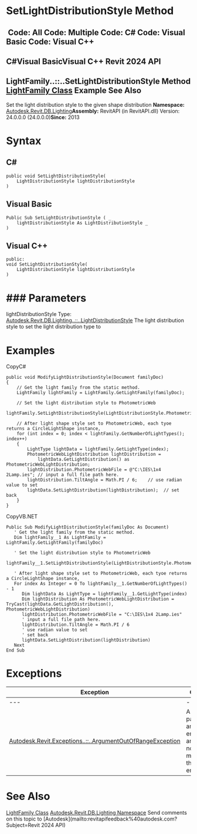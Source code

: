 # SetLightDistributionStyle Method

﻿
 Code: All Code: Multiple Code: C# Code: Visual Basic Code: Visual C++   
---  
C#Visual BasicVisual C++
Revit 2024 API  
---  
LightFamily..::..SetLightDistributionStyle Method   
[LightFamily Class](53ebee14-8d6f-28ac-f44e-1e7bd906c7d8.md "LightFamily Class") Example See Also  
---  
Set the light distribution style to the given shape distribution 
**Namespace:** [Autodesk.Revit.DB.Lighting](a6a04f07-7fd2-0a4e-12e7-01842ee6daaf.md "Autodesk.Revit.DB.Lighting Namespace")**Assembly:** RevitAPI (in RevitAPI.dll) Version: 24.0.0.0 (24.0.0.0)**Since:** 2013 
# Syntax
C#  
---  
```text
public void SetLightDistributionStyle(
	LightDistributionStyle lightDistributionStyle
)
```
  
Visual Basic  
---  
```text
Public Sub SetLightDistributionStyle ( _
	lightDistributionStyle As LightDistributionStyle _
)
```
  
Visual C++  
---  
```text
public:
void SetLightDistributionStyle(
	LightDistributionStyle lightDistributionStyle
)
```
  
# ### Parameters
lightDistributionStyle
    Type: [Autodesk.Revit.DB.Lighting..::..LightDistributionStyle](54a4212a-9694-5032-bdc4-a7cc0603f0e1.md "LightDistributionStyle Enumeration") The light distribution style to set the light distribution type to 
# Examples
CopyC#
```text
public void ModifyLightDistributionStyle(Document familyDoc)
{
    // Get the light family from the static method.
    LightFamily lightFamily = LightFamily.GetLightFamily(familyDoc);

    // Set the light distribution style to PhotometricWeb
    lightFamily.SetLightDistributionStyle(LightDistributionStyle.PhotometricWeb);

    // After light shape style set to PhotometricWeb, each tyoe returns a CircleLightShape instance,
    for (int index = 0; index < lightFamily.GetNumberOfLightTypes(); index++)
    {
        LightType lightData = lightFamily.GetLightType(index);
        PhotometricWebLightDistribution lightDistribution = 
            lightData.GetLightDistribution() as PhotometricWebLightDistribution;
        lightDistribution.PhotometricWebFile = @"C:\IES\1x4 2Lamp.ies"; // input a full file path here.
        lightDistribution.TiltAngle = Math.PI / 6;    // use radian value to set
        lightData.SetLightDistribution(lightDistribution);  // set back
    }
}
```

CopyVB.NET
```text
Public Sub ModifyLightDistributionStyle(familyDoc As Document)
   ' Get the light family from the static method.
   Dim lightFamily__1 As LightFamily = LightFamily.GetLightFamily(familyDoc)

   ' Set the light distribution style to PhotometricWeb
   lightFamily__1.SetLightDistributionStyle(LightDistributionStyle.PhotometricWeb)

   ' After light shape style set to PhotometricWeb, each tyoe returns a CircleLightShape instance,
   For index As Integer = 0 To lightFamily__1.GetNumberOfLightTypes() - 1
      Dim lightData As LightType = lightFamily__1.GetLightType(index)
      Dim lightDistribution As PhotometricWebLightDistribution = TryCast(lightData.GetLightDistribution(), PhotometricWebLightDistribution)
      lightDistribution.PhotometricWebFile = "C:\IES\1x4 2Lamp.ies"
      ' input a full file path here.
      lightDistribution.TiltAngle = Math.PI / 6
      ' use radian value to set
      ' set back
      lightData.SetLightDistribution(lightDistribution)
   Next
End Sub
```

# Exceptions
| Exception | Condition |
| --- | --- |
| --- | --- |
| [Autodesk.Revit.Exceptions..::..ArgumentOutOfRangeException](60f148c9-ece0-a6bb-4e12-bb4a9c8c8a24.md "ArgumentOutOfRangeException Class") | A value passed for an enumeration argument is not a member of that enumeration |

# See Also
[LightFamily Class](53ebee14-8d6f-28ac-f44e-1e7bd906c7d8.md "LightFamily Class")
[Autodesk.Revit.DB.Lighting Namespace](a6a04f07-7fd2-0a4e-12e7-01842ee6daaf.md "Autodesk.Revit.DB.Lighting Namespace")
Send comments on this topic to [Autodesk](mailto:revitapifeedback%40autodesk.com?Subject=Revit 2024 API)